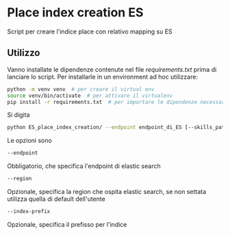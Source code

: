 # Place index creation ES

Script per creare l'indice place con relativo mapping su ES

## Utilizzo

Vanno installate le dipendenze contenute nel file _requirements.txt_ prima di lanciare lo script.
Per installarle in un environment ad hoc utilizzare:

```sh
python -m venv venv  # per creare il virtual env
source venv/bin/activate  # per attivare il virtualenv
pip install -r requirements.txt  # per importare le dipendenze necessarie
```

Si digita

```bash
python ES_place_index_creation/ --endpoint endpoint_di_ES [--skills_path percorso_del_file] [--region region_di_ES] [--index-prefix prefisso_senza_dash]
```

Le opzioni sono

```bash
--endpoint
```

Obbligatorio, che specifica l'endpoint di elastic search

```bash
--region
```

Opzionale, specifica la region che ospita elastic search, se non settata utilizza quella di default dell'utente

```bash
--index-prefix
```

Opzionale, specifica il prefisso per l'indice
